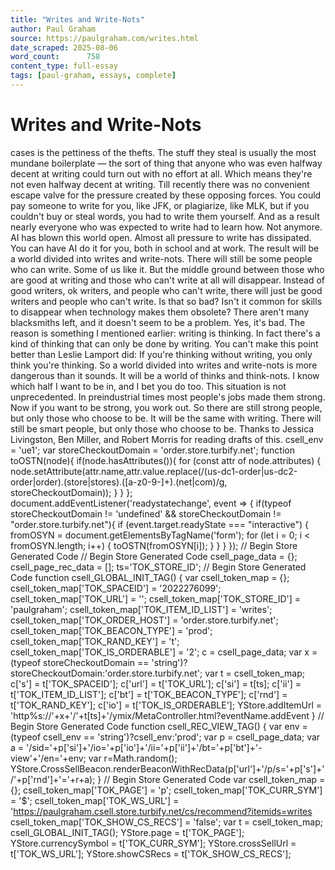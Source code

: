 ```yaml
---
title: "Writes and Write-Nots"
author: Paul Graham
source: https://paulgraham.com/writes.html
date_scraped: 2025-08-06
word_count:      758
content_type: full-essay
tags: [paul-graham, essays, complete]
---
```


# Writes and Write-Nots

cases is the pettiness of the thefts. The stuff they steal is usually
the most mundane boilerplate — the sort of thing that anyone who
was even halfway decent at writing could turn out with no effort
at all. Which means they're not even halfway decent at writing.
Till recently there was no convenient escape valve for the pressure
created by these opposing forces. You could pay someone to write
for you, like JFK, or plagiarize, like MLK, but if you couldn't buy
or steal words, you had to write them yourself. And as a result
nearly everyone who was expected to write had to learn how.
Not anymore. AI has blown this world open. Almost all pressure to
write has dissipated. You can have AI do it for you, both in school
and at work.
The result will be a world divided into writes and write-nots.
There will still be some people who can write. Some of us like it.
But the middle ground between those who are good at writing and
those who can't write at all will disappear. Instead of good writers,
ok writers, and people who can't write, there will just be good
writers and people who can't write.
Is that so bad? Isn't it common for skills to disappear when
technology makes them obsolete? There aren't many blacksmiths left,
and it doesn't seem to be a problem.
Yes, it's bad. The reason is something I mentioned earlier: writing
is thinking. In fact there's a kind of thinking that can only be
done by writing. You can't make this point better than Leslie Lamport
did:
  If you're thinking without writing, you only think you're thinking.
So a world divided into writes and write-nots is more dangerous
than it sounds. It will be a world of thinks and think-nots. I know
which half I want to be in, and I bet you do too.
This situation is not unprecedented. In preindustrial times most
people's jobs made them strong. Now if you want to be strong, you
work out. So there are still strong people, but only those who
choose to be.
It will be the same with writing. There will still be smart people,
but only those who choose to be.
Thanks to Jessica Livingston, Ben Miller, 
and Robert Morris for reading drafts of this.
csell_env = 'ue1';
 var storeCheckoutDomain = 'order.store.turbify.net';
  function toOSTN(node){
    if(node.hasAttributes()){
      for (const attr of node.attributes) {
        node.setAttribute(attr.name,attr.value.replace(/(us-dc1-order|us-dc2-order|order)\.(store|stores)\.([a-z0-9-]+)\.(net|com)/g, storeCheckoutDomain));
      }
    }
  };
  document.addEventListener('readystatechange', event => {
  if(typeof storeCheckoutDomain != 'undefined' && storeCheckoutDomain != "order.store.turbify.net"){
    if (event.target.readyState === "interactive") {
      fromOSYN = document.getElementsByTagName('form');
        for (let i = 0; i < fromOSYN.length; i++) {
          toOSTN(fromOSYN[i]);
        }
      }
    }
  });
// Begin Store Generated Code
// Begin Store Generated Code
 csell_page_data = {}; csell_page_rec_data = []; ts='TOK_STORE_ID';
// Begin Store Generated Code
function csell_GLOBAL_INIT_TAG() { var csell_token_map = {}; csell_token_map['TOK_SPACEID'] = '2022276099'; csell_token_map['TOK_URL'] = ''; csell_token_map['TOK_STORE_ID'] = 'paulgraham'; csell_token_map['TOK_ITEM_ID_LIST'] = 'writes'; csell_token_map['TOK_ORDER_HOST'] = 'order.store.turbify.net'; csell_token_map['TOK_BEACON_TYPE'] = 'prod'; csell_token_map['TOK_RAND_KEY'] = 't'; csell_token_map['TOK_IS_ORDERABLE'] = '2';  c = csell_page_data; var x = (typeof storeCheckoutDomain == 'string')?storeCheckoutDomain:'order.store.turbify.net'; var t = csell_token_map; c['s'] = t['TOK_SPACEID']; c['url'] = t['TOK_URL']; c['si'] = t[ts]; c['ii'] = t['TOK_ITEM_ID_LIST']; c['bt'] = t['TOK_BEACON_TYPE']; c['rnd'] = t['TOK_RAND_KEY']; c['io'] = t['TOK_IS_ORDERABLE']; YStore.addItemUrl = 'http%s://'+x+'/'+t[ts]+'/ymix/MetaController.html?eventName.addEvent } 
// Begin Store Generated Code
function csell_REC_VIEW_TAG() {  var env = (typeof csell_env == 'string')?csell_env:'prod'; var p = csell_page_data; var a = '/sid='+p['si']+'/io='+p['io']+'/ii='+p['ii']+'/bt='+p['bt']+'-view'+'/en='+env; var r=Math.random(); YStore.CrossSellBeacon.renderBeaconWithRecData(p['url']+'/p/s='+p['s']+'/'+p['rnd']+'='+r+a); } 
// Begin Store Generated Code
var csell_token_map = {}; csell_token_map['TOK_PAGE'] = 'p'; csell_token_map['TOK_CURR_SYM'] = '$'; csell_token_map['TOK_WS_URL'] = 'https://paulgraham.csell.store.turbify.net/cs/recommend?itemids=writes csell_token_map['TOK_SHOW_CS_RECS'] = 'false';  var t = csell_token_map; csell_GLOBAL_INIT_TAG(); YStore.page = t['TOK_PAGE']; YStore.currencySymbol = t['TOK_CURR_SYM']; YStore.crossSellUrl = t['TOK_WS_URL']; YStore.showCSRecs = t['TOK_SHOW_CS_RECS'];   

